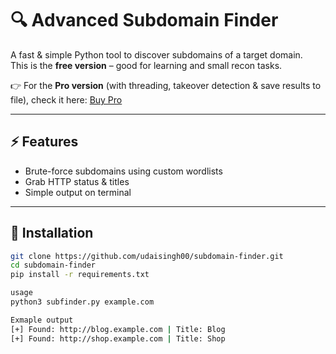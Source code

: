 # 🔍 Advanced Subdomain Finder

A fast & simple Python tool to discover subdomains of a target domain.  
This is the **free version** – good for learning and small recon tasks.

👉 For the **Pro version** (with threading, takeover detection & save results to file), check it here: [Buy Pro](https://dilkhush88.gumroad.com/l/lqwlwk)  

---

## ⚡ Features
- Brute-force subdomains using custom wordlists
- Grab HTTP status & titles
- Simple output on terminal

---

## 📌 Installation
```bash
git clone https://github.com/udaisingh00/subdomain-finder.git
cd subdomain-finder
pip install -r requirements.txt

usage
python3 subfinder.py example.com

Exmaple output
[+] Found: http://blog.example.com | Title: Blog
[+] Found: http://shop.example.com | Title: Shop
